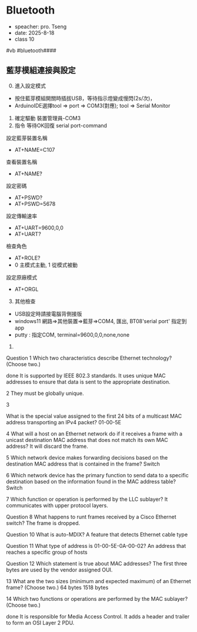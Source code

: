 #  Bluetooth
- speacher: pro. Tseng
- date: 2025-8-18
- class 10

#vb #bluetooth####

##  藍芽模組連接與設定
0. 進入設定模式
- 按住藍芽模組開關時插拔USB，等待指示燈變成慢閃(2s/次)，
- ArduinoIDE選擇tool => port => COM3(對應); tool => Serial Monitor
1. 確定驅動
裝置管理員-COM3
2. 指令
等待OK回復
serial port-command

設定藍芽裝置名稱
- AT+NAME=C107

查看裝置名稱
- AT+NAME?

設定密碼
- AT+PSWD?
- AT+PSWD=5678

設定傳輸速率
- AT+UART=9600,0,0
- AT+UART?

檢查角色
- AT+ROLE?
- 0 主模式主動, 1 從模式被動

設定原廠模式
- AT+ORGL

3. 其他檢查
- USB設定時請接電腦背側接版
- windows11 網路=>其他裝置=>藍芽=>COM4, 匯出, BT08'serial port' 指定到app
- putty : 指定COM, terminal=9600,0,0,none,none




1.
Question 1
Which two characteristics describe Ethernet technology? (Choose two.)

done
It is supported by IEEE 802.3 standards.
It uses unique MAC addresses to ensure that data is sent to the appropriate destination.

2
They must be globally unique.

3

What is the special value assigned to the first 24 bits of a multicast MAC address transporting an IPv4 packet?
 01-00-5E

4
What will a host on an Ethernet network do if it receives a frame with a unicast destination MAC address that does not match its own MAC address?
It will discard the frame.

5
Which network device makes forwarding decisions based on the destination MAC address that is contained in the frame?
Switch

6
Which network device has the primary function to send data to a specific destination based on the information found in the MAC address table?
Switch

7
Which function or operation is performed by the LLC sublayer?
It communicates with upper protocol layers.

Question 8
What happens to runt frames received by a Cisco Ethernet switch?
The frame is dropped.

Question 10
What is auto-MDIX?
A feature that detects Ethernet cable typ​e

Question 11
What type of address is 01-00-5E-0A-00-02?
An address that reaches a specific group of hosts

Question 12
Which statement is true about MAC addresses?
The first three bytes are used by the vendor assigned OUI.

13
What are the two sizes (minimum and expected maximum) of an Ethernet frame? (Choose two.)
64 bytes
1518 bytes


14
Which two functions or operations are performed by the MAC sublayer? (Choose two.)

done
It is responsible for Media Access Control.
It adds a header and trailer to form an OSI Layer 2 PDU.